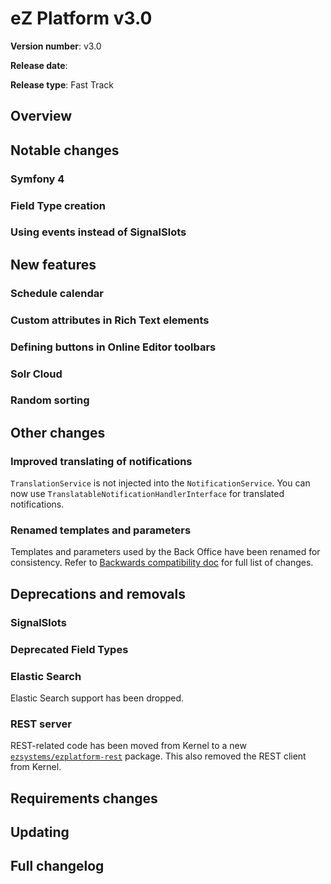 # eZ Platform v3.0

**Version number**: v3.0

**Release date**:

**Release type**: Fast Track

## Overview


## Notable changes

### Symfony 4

### Field Type creation

### Using events instead of SignalSlots


## New features

### Schedule calendar

### Custom attributes in Rich Text elements

### Defining buttons in Online Editor toolbars

### Solr Cloud

### Random sorting


## Other changes

### Improved translating of notifications

`TranslationService` is not injected into the `NotificationService`.
You can now use `TranslatableNotificationHandlerInterface` for translated notifications.

### Renamed templates and parameters

Templates and parameters used by the Back Office have been renamed for consistency.
Refer to [Backwards compatibility doc]() for full list of changes.

## Deprecations and removals

### SignalSlots

### Deprecated Field Types

### Elastic Search

Elastic Search support has been dropped.

### REST server

REST-related code has been moved from Kernel to a new [`ezsystems/ezplatform-rest`](https://github.com/ezsystems/ezplatform-rest) package.
This also removed the REST client from Kernel.


## Requirements changes


## Updating


## Full changelog
